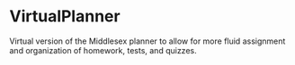 # VirtualPlanner
Virtual version of the Middlesex planner to allow for more fluid assignment and organization of homework, tests, and quizzes. 
